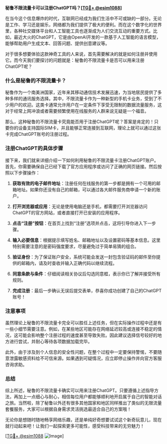 **秘鲁不限流量卡可以注册ChatGPT吗？[[TG💪+ @esim1088](https://t.me/s/esim1088)]**

在当今这个信息爆炸的时代，互联网已经成为我们生活中不可或缺的一部分。无论是工作、学习还是娱乐，网络都为我们提供了极大的便利。而在这个数字化的世界里，各种社交媒体平台和人工智能工具也逐渐成为人们交流互动的重要方式。比如，最近大火的ChatGPT，它是由OpenAI开发的一款基于人工智能的语言模型，能够帮助用户生成文本、回答问题、提供创意建议等。

对于很多想要体验这款神奇工具的人来说，首先需要解决的就是如何注册并使用它。而今天我们要探讨的问题就是：秘鲁的不限流量卡是否可以用来注册ChatGPT呢？

### 什么是秘鲁的不限流量卡？

秘鲁作为一个南美洲国家，近年来其移动通信技术发展迅速，为当地居民提供了多种多样的通讯服务选择。其中，不限流量卡作为一种新型的手机卡业务，受到了不少用户的欢迎。这类卡通常允许用户在一定条件下享受无限制的数据流量服务，这对于经常上网冲浪或者需要频繁使用在线服务的人群来说无疑是一个福音。

那么，这种秘鲁的不限流量卡究竟能否用于注册ChatGPT呢？答案是肯定的！只要你的设备支持国际SIM卡，并且能够正常连接到互联网，理论上就可以通过这张卡完成ChatGPT账号的注册过程。

### 注册ChatGPT的具体步骤

接下来，我们就来详细介绍一下如何利用秘鲁的不限流量卡注册ChatGPT账户。首先，你需要确保自己已经下载了官方应用程序或访问了正确的网页链接。然后按照以下步骤操作：

1. **获取有效的电子邮件地址**：注册任何在线服务的第一步都是拥有一个可用的邮箱地址。如果你还没有自己的邮箱，可以通过各大邮件服务商申请一个新的账户。
   
2. **打开浏览器或应用**：无论是使用电脑还是手机，都需要打开浏览器访问ChatGPT的官方网站，或者直接打开已安装的应用程序。

3. **点击“注册”按钮**：在首页上找到“注册”选项并点击，这将引导你进入下一步骤。

4. **输入必要信息**：根据提示填写姓名、邮箱地址以及设置密码等基本信息。这里特别需要注意的是密码强度要求，尽量避免过于简单易猜的组合。

5. **验证身份**：为了保证账户安全，系统可能会发送一封包含验证码的邮件至你提供的邮箱内，请及时查收并输入正确代码以继续流程。

6. **同意条款与条件**：仔细阅读相关协议后勾选同意框，表示你已了解并接受所有规则。

7. **完成注册**：最后一步确认无误后提交表单，恭喜你成功创建了自己的ChatGPT账号！

### 注意事项

虽然理论上秘鲁的不限流量卡完全可以胜任上述任务，但在实际操作过程中还是有一些小细节需要注意。例如，在某些地区可能存在网络延迟较高或连接不稳定的情况，这可能会影响整个注册过程的速度甚至导致失败。因此建议选择信号较好的地方进行尝试，并耐心等待各项数据加载完毕。

此外，由于涉及到个人信息的安全性问题，在整个过程中一定要保持警惕，不要随意泄露敏感资料给不可信来源。如果遇到可疑情况，应立即停止操作并向官方客服咨询求助。

### 总结

综上所述，秘鲁的不限流量卡确实可以用来注册ChatGPT。只要遵循上述指导方法，再加上一点细心与耐心，相信每位用户都能够顺利地开启属于自己的智能对话之旅。当然啦，除了秘鲁以外还有很多其他国家和地区同样推出了类似的无限流量套餐服务，大家可以根据自身需求灵活挑选最适合自己的方案哦！

无论你是想随时随地畅享网络乐趣，还是单纯好奇想要试试这个新奇玩意儿，现在就行动起来吧！让我们一起探索更多可能性，感受科技带来的无穷魅力！

[[TG💪+ @esim1088](https://t.me/s/esim1088) ![Image](https://i.postimg.cc/4NQfJmqS/Snipaste-2025-05-13-00-14-12.png)]
